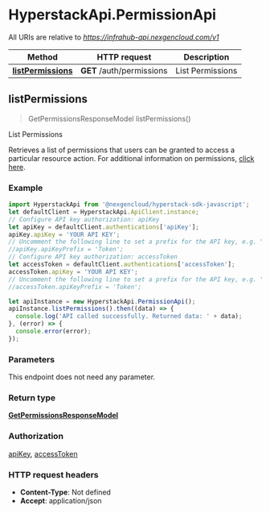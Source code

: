 # HyperstackApi.PermissionApi

All URIs are relative to *https://infrahub-api.nexgencloud.com/v1*

Method | HTTP request | Description
------------- | ------------- | -------------
[**listPermissions**](PermissionApi.md#listPermissions) | **GET** /auth/permissions | List Permissions



## listPermissions

> GetPermissionsResponseModel listPermissions()

List Permissions

Retrieves a list of permissions that users can be granted to access a particular resource action. For additional information on permissions, [click here](https://infrahub-doc.nexgencloud.com/docs/api-reference/auth-resources/permission/permissions).

### Example

```javascript
import HyperstackApi from '@nexgencloud/hyperstack-sdk-javascript';
let defaultClient = HyperstackApi.ApiClient.instance;
// Configure API key authorization: apiKey
let apiKey = defaultClient.authentications['apiKey'];
apiKey.apiKey = 'YOUR API KEY';
// Uncomment the following line to set a prefix for the API key, e.g. "Token" (defaults to null)
//apiKey.apiKeyPrefix = 'Token';
// Configure API key authorization: accessToken
let accessToken = defaultClient.authentications['accessToken'];
accessToken.apiKey = 'YOUR API KEY';
// Uncomment the following line to set a prefix for the API key, e.g. "Token" (defaults to null)
//accessToken.apiKeyPrefix = 'Token';

let apiInstance = new HyperstackApi.PermissionApi();
apiInstance.listPermissions().then((data) => {
  console.log('API called successfully. Returned data: ' + data);
}, (error) => {
  console.error(error);
});

```

### Parameters

This endpoint does not need any parameter.

### Return type

[**GetPermissionsResponseModel**](GetPermissionsResponseModel.md)

### Authorization

[apiKey](../README.md#apiKey), [accessToken](../README.md#accessToken)

### HTTP request headers

- **Content-Type**: Not defined
- **Accept**: application/json

